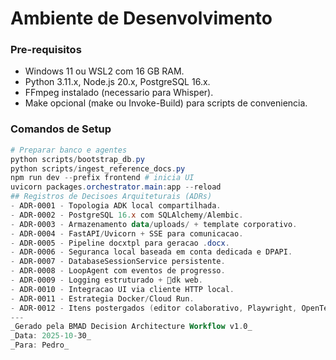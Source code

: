 ﻿# Ambiente de Desenvolvimento
### Pre-requisitos
- Windows 11 ou WSL2 com 16 GB RAM.
- Python 3.11.x, Node.js 20.x, PostgreSQL 16.x.
- FFmpeg instalado (necessario para Whisper).
- Make opcional (make ou Invoke-Build) para scripts de conveniencia.
### Comandos de Setup
```powershell
# Preparar banco e agentes
python scripts/bootstrap_db.py
python scripts/ingest_reference_docs.py
npm run dev --prefix frontend # inicia UI
uvicorn packages.orchestrator.main:app --reload
## Registros de Decisoes Arquiteturais (ADRs)
- ADR-0001 - Topologia ADK local compartilhada.
- ADR-0002 - PostgreSQL 16.x com SQLAlchemy/Alembic.
- ADR-0003 - Armazenamento data/uploads/ + template corporativo.
- ADR-0004 - FastAPI/Uvicorn + SSE para comunicacao.
- ADR-0005 - Pipeline docxtpl para geracao .docx.
- ADR-0006 - Seguranca local baseada em conta dedicada e DPAPI.
- ADR-0007 - DatabaseSessionService persistente.
- ADR-0008 - LoopAgent com eventos de progresso.
- ADR-0009 - Logging estruturado + dk web.
- ADR-0010 - Integracao UI via cliente HTTP local.
- ADR-0011 - Estrategia Docker/Cloud Run.
- ADR-0012 - Itens postergados (editor colaborativo, Playwright, OpenTelemetry).
---
_Gerado pela BMAD Decision Architecture Workflow v1.0_
_Data: 2025-10-30_
_Para: Pedro_


